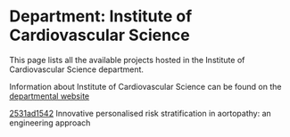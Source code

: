 # Department: **Institute of Cardiovascular Science**

This page lists all the available projects hosted in the Institute of Cardiovascular Science department.

Information about Institute of Cardiovascular Science can be found on the [departmental website](https://www.ucl.ac.uk/cardiovascular/ucl-institute-cardiovascular-science)

[2531ad1542](../projects/2531ad1542.md) Innovative personalised risk stratification in aortopathy: an engineering approach

